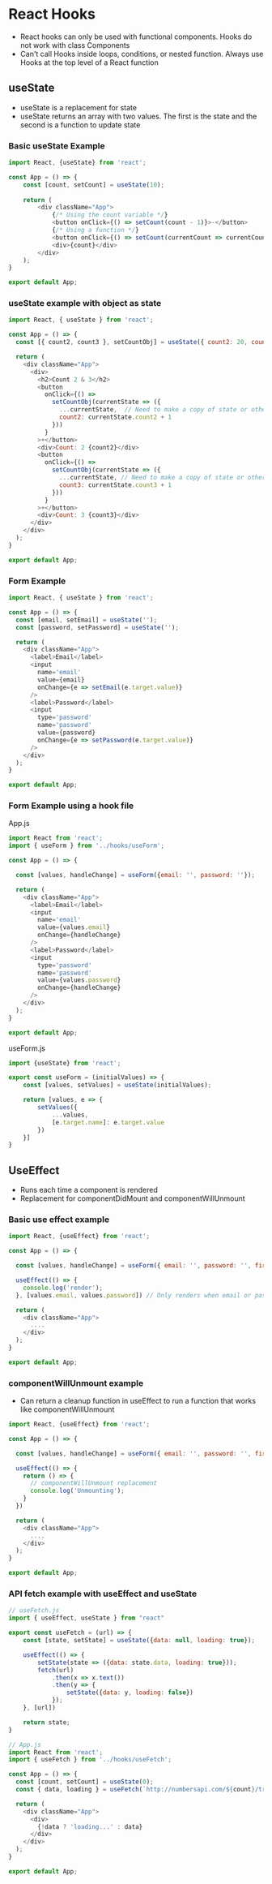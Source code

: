 # React Hooks

- React hooks can only be used with functional components. Hooks do not work with class Components
- Can't call Hooks inside loops, conditions, or nested function. Always use Hooks at the top level of a React function

## useState
- useState is a replacement for state
- useState returns an array with two values. The first is the state and the second is a function to update state

### Basic useState Example
```javascript
import React, {useState} from 'react';

const App = () => {
	const [count, setCount] = useState(10);
	
	return (
		<div className="App">
			{/* Using the count variable */}
			<button onClick={() => setCount(count - 1)}>-</button>
			{/* Using a function */}
			<button onClick={() => setCount(currentCount => currentCount + 1)}>+</button>
			<div>{count}</div>
		</div>
	);
}

export default App;

```


### useState example with object as state
```javascript
import React, { useState } from 'react';

const App = () => {
  const [{ count2, count3 }, setCountObj] = useState({ count2: 20, count3: 50 });

  return (
    <div className="App">
      <div>
        <h2>Count 2 & 3</h2>
        <button
          onClick={() =>
            setCountObj(currentState => ({
              ...currentState,  // Need to make a copy of state or other values in state object will be lost
              count2: currentState.count2 + 1
            }))
          }
        >+</button>
        <div>Count: 2 {count2}</div>
        <button
          onClick={() =>
            setCountObj(currentState => ({
              ...currentState, // Need to make a copy of state or other values in state object will be lost
              count3: currentState.count3 + 1
            }))
          }
        >+</button>
        <div>Count: 3 {count3}</div>
      </div>
    </div>
  );
}

export default App;

```

### Form Example

```javascript 
import React, { useState } from 'react';

const App = () => {
  const [email, setEmail] = useState('');
  const [password, setPassword] = useState('');

  return (
    <div className="App">
      <label>Email</label>
      <input 
        name='email' 
        value={email}
        onChange={e => setEmail(e.target.value)}
      />
      <label>Password</label>
      <input 
        type='password' 
        name='password' 
        value={password}
        onChange={e => setPassword(e.target.value)}
      />
    </div>
  );
}

export default App;
```

### Form Example using a hook file

App.js
```javascript 
import React from 'react';
import { useForm } from '../hooks/useForm';

const App = () => {

  const [values, handleChange] = useForm({email: '', password: ''});

  return (
    <div className="App">
      <label>Email</label>
      <input 
        name='email' 
        value={values.email}
        onChange={handleChange}
      />
      <label>Password</label>
      <input 
        type='password' 
        name='password' 
        value={values.password}
        onChange={handleChange}
      />
    </div>
  );
}

export default App;
```

useForm.js
```javascript
import {useState} from 'react';

export const useForm = (initialValues) => {
	const [values, setValues] = useState(initialValues);

	return [values, e => {
		setValues({
			...values,
			[e.target.name]: e.target.value
		})
	}]
}
```

## UseEffect
- Runs each time a component is rendered
- Replacement for componentDidMount and componentWillUnmount

### Basic use effect example
```javascript
import React, {useEffect} from 'react';

const App = () => {

  const [values, handleChange] = useForm({ email: '', password: '', firstName: '' });

  useEffect(() => {
    console.log('render');
  }, [values.email, values.password]) // Only renders when email or password is changed since dependency array is passed values.email and values.password

  return (
    <div className="App">
      ....
    </div>
  );
}

export default App;

```

### componentWillUnmount example
- Can return a cleanup function in useEffect to run a function that works like componentWillUnmount

```javascript
import React, {useEffect} from 'react';

const App = () => {

  const [values, handleChange] = useForm({ email: '', password: '', firstName: '' });

  useEffect(() => {
    return () => {
      // componentWillUnmount replacement
      console.log('Unmounting');
    }
  }) 

  return (
    <div className="App">
      ....
    </div>
  );
}

export default App;

```

### API fetch example with useEffect and useState

```javascript
// useFetch.js
import { useEffect, useState } from "react"

export const useFetch = (url) => {
	const [state, setState] = useState({data: null, loading: true});

	useEffect(() => {
		setState(state => ({data: state.data, loading: true}));
		fetch(url)
			.then(x => x.text())
			.then(y => {
				setState({data: y, loading: false})
			});
	}, [url])

	return state;
}
```

```javascript
// App.js
import React from 'react';
import { useFetch } from '../hooks/useFetch';

const App = () => {
  const [count, setCount] = useState(0);
  const { data, loading } = useFetch(`http://numbersapi.com/${count}/trivia`);

  return (
    <div className="App">
      <div>
        {!data ? 'loading...' : data}
      </div>
    </div>
  );
}

export default App;

```